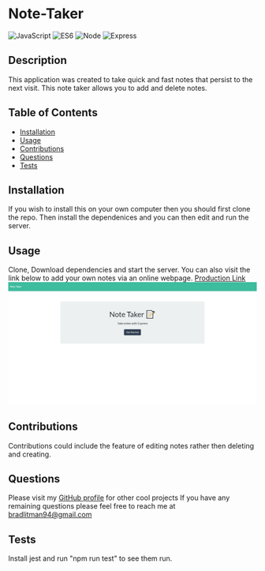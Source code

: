 
# Note-Taker
![JavaScript](https://img.shields.io/badge/JavaScript-F7DF1E?style=for-the-badge&logo=javascript&logoColor=black) ![ES6](https://img.shields.io/badge/HTML5-E34F26?style=for-the-badge&logo=html5&logoColor=white) ![Node](https://img.shields.io/badge/Node.js-43853D?style=for-the-badge&logo=node.js&logoColor=white) ![Express](https://img.shields.io/badge/Express.js-404D59?style=for-the-badge)

## Description
This application was created to take quick and fast notes that persist to the next visit. This note taker allows you to add and delete notes.

## Table of Contents
* [Installation](#installation)
* [Usage](#usage)
* [Contributions](#contributions)
* [Questions](#questions)
* [Tests](#tests)

## Installation
If you wish to install this on your own computer then you should first clone the repo. Then install the dependenices and you can then edit and run the server.

## Usage
Clone, Download dependencies and start the server. You can also visit the link below to add your own notes via an online webpage.
[Production Link](https://mighty-cliffs-91530.herokuapp.com/)
![sceenshot](capture.JPG)

## Contributions
Contributions could include the feature of editing notes rather then deleting and creating.

## Questions
Please visit my [GitHub profile](https://github.com/blitman12) for other cool projects
If you have any remaining questions please feel free to reach me at bradlitman94@gmail.com

## Tests
Install jest and run "npm run test" to see them run.
